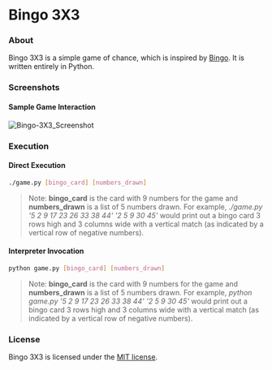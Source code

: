 # Bingo 3X3
### About
Bingo 3X3 is a simple game of chance, which is inspired by [Bingo](http://en.wikipedia.org/wiki/Bingo_(U.S.)). It is written entirely in Python.

### Screenshots
#### Sample Game Interaction
![Bingo-3X3_Screenshot](https://cloud.githubusercontent.com/assets/7763904/7335138/75a0938e-eb78-11e4-8604-2a2c0abf6342.png)

### Execution
#### Direct Execution
```Bash
./game.py [bingo_card] [numbers_drawn]
```
> Note: **bingo_card** is the card with 9 numbers for the game and **numbers_drawn** is a list of 5 numbers drawn. For example, *./game.py '5 2 9 17 23 26 33 38 44' '2 5 9 30 45'* would print out a bingo card 3 rows high and 3 columns wide with a vertical match (as indicated by a vertical row of negative numbers).

#### Interpreter Invocation
```Bash
python game.py [bingo_card] [numbers_drawn]
```
> Note: **bingo_card** is the card with 9 numbers for the game and **numbers_drawn** is a list of 5 numbers drawn. For example, *python game.py '5 2 9 17 23 26 33 38 44' '2 5 9 30 45'* would print out a bingo card 3 rows high and 3 columns wide with a vertical match (as indicated by a vertical row of negative numbers).

### License
Bingo 3X3 is licensed under the [MIT license](https://github.com/elailai94/Bingo-3X3/blob/master/LICENSE.md).
